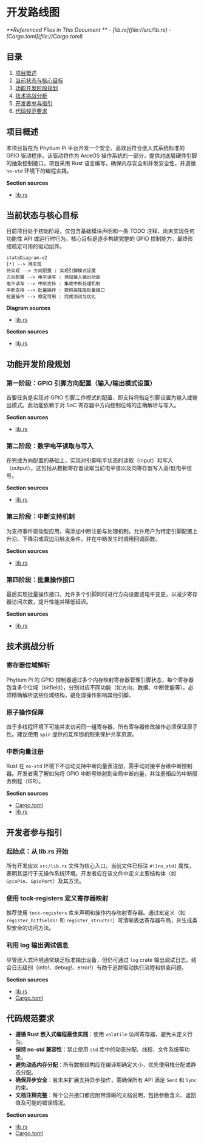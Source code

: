 # 开发路线图

<cite>
**Referenced Files in This Document **  
- [lib.rs](file://src/lib.rs)
- [Cargo.toml](file://Cargo.toml)
</cite>

## 目录
1. [项目概述](#项目概述)  
2. [当前状态与核心目标](#当前状态与核心目标)  
3. [功能开发阶段规划](#功能开发阶段规划)  
4. [技术挑战分析](#技术挑战分析)  
5. [开发者参与指引](#开发者参与指引)  
6. [代码规范要求](#代码规范要求)  

## 项目概述

本项目旨在为 Phytium Pi 平台开发一个安全、高效且符合嵌入式系统标准的 GPIO 驱动程序。该驱动将作为 ArceOS 操作系统的一部分，提供对底层硬件引脚的抽象控制接口。项目采用 Rust 语言编写，确保内存安全和并发安全性，并遵循 `no-std` 环境下的编程实践。

**Section sources**  
- [lib.rs](file://src/lib.rs#L1-L4)

## 当前状态与核心目标

目前项目处于初始阶段，仅包含基础模块声明和一条 TODO 注释，尚未实现任何功能性 API 或运行时行为。核心目标是逐步构建完整的 GPIO 控制能力，最终形成稳定可用的驱动组件。

```mermaid
stateDiagram-v2
[*] --> 待实现
待实现 --> 方向配置 : 实现引脚模式设置
方向配置 --> 电平读写 : 添加输入输出功能
电平读写 --> 中断支持 : 集成中断处理机制
中断支持 --> 批量操作 : 提供高性能批量接口
批量操作 --> 稳定可用 : 完成测试与优化
```

**Diagram sources**  
- [lib.rs](file://src/lib.rs#L3)

**Section sources**  
- [lib.rs](file://src/lib.rs#L3)

## 功能开发阶段规划

### 第一阶段：GPIO 引脚方向配置（输入/输出模式设置）

首要任务是实现对 GPIO 引脚工作模式的配置，即支持将指定引脚设置为输入或输出模式。此功能依赖于对 SoC 寄存器中方向控制位域的正确解析与写入。

**Section sources**  
- [lib.rs](file://src/lib.rs#L3)

### 第二阶段：数字电平读取与写入

在完成方向配置的基础上，实现对引脚电平状态的读取（input）和写入（output）。这包括从数据寄存器读取当前电平值以及向寄存器写入高/低电平信号。

**Section sources**  
- [lib.rs](file://src/lib.rs#L3)

### 第三阶段：中断支持机制

为支持事件驱动型应用，需添加中断注册与处理机制。允许用户为特定引脚配置上升沿、下降沿或双边沿触发条件，并在中断发生时调用回调函数。

**Section sources**  
- [lib.rs](file://src/lib.rs#L3)

### 第四阶段：批量操作接口

最后实现批量操作接口，允许多个引脚同时进行方向设置或电平变更，以减少寄存器访问次数，提升性能并降低延迟。

**Section sources**  
- [lib.rs](file://src/lib.rs#L3)

## 技术挑战分析

### 寄存器位域解析

Phytium Pi 的 GPIO 控制器通过多个内存映射寄存器管理引脚状态，每个寄存器包含多个位域（bitfield），分别对应不同功能（如方向、数据、中断使能等）。必须精确解析这些位域结构，避免误操作影响其他引脚。

### 原子操作保障

由于多线程环境下可能并发访问同一组寄存器，所有寄存器修改操作必须保证原子性。建议使用 `spin` 提供的互斥锁机制来保护共享资源。

### 中断向量注册

Rust 在 `no-std` 环境下不自动支持中断向量表注册，需手动对接平台级中断控制器。开发者需了解如何将 GPIO 中断号映射到全局中断向量，并注册相应的中断服务例程（ISR）。

**Section sources**  
- [Cargo.toml](file://Cargo.toml#L10-L14)
- [lib.rs](file://src/lib.rs#L1)

## 开发者参与指引

### 起始点：从 lib.rs 开始

所有开发应以 `src/lib.rs` 文件为核心入口。当前文件已标注 `#![no_std]` 属性，表明其运行于无操作系统环境。开发者应在该文件中定义主要结构体（如 `GpioPin`、`GpioPort`）及其方法。

### 使用 tock-registers 定义寄存器映射

推荐使用 `tock-registers` 库来声明和操作内存映射寄存器。通过宏定义（如 `register_bitfields!` 和 `register_structs!`）可清晰表达寄存器布局，并生成类型安全的访问方法。

### 利用 log 输出调试信息

尽管嵌入式环境通常缺乏标准输出设备，但仍可通过 `log` crate 输出调试日志。结合日志级别（info!、debug!、error!）有助于追踪驱动执行流程和排查问题。

**Section sources**  
- [lib.rs](file://src/lib.rs#L1-L4)
- [Cargo.toml](file://Cargo.toml#L10-L14)

## 代码规范要求

- **遵循 Rust 嵌入式编程最佳实践**：使用 `volatile` 访问寄存器，避免未定义行为。
- **保持 no-std 兼容性**：禁止使用 `std` 库中的动态分配、线程、文件系统等功能。
- **避免动态内存分配**：所有数据结构应在编译期确定大小，优先使用栈分配或静态分配。
- **确保异步安全**：若未来扩展支持异步操作，需确保所有 API 满足 `Send` 和 `Sync` 约束。
- **文档注释完整**：每个公共接口都应附带清晰的文档说明，包括参数含义、返回值及可能的错误情况。

**Section sources**  
- [lib.rs](file://src/lib.rs#L1)
- [Cargo.toml](file://Cargo.toml#L10-L14)